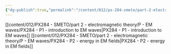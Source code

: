 ```yaml
---
{"dg-publish":true,"permalink":"/content/012/px-284-smeto/part-2-electromagnetic-theory/p-em-waves/p-elecromagnetic-waves/","noteIcon":"1","created":"2025-02-13T17:28:18.746+00:00","updated":"2025-02-17T10:36:11.554+00:00"}
---
```


[[content/012/PX284 - SMETO/part 2 - electromagnetic theory/P - EM waves/PX284 - P1 - introduction to EM waves\|PX284 - P1 - introduction to EM waves]]
[[content/012/PX284 - SMETO/part 2 - electromagnetic theory/P - EM waves/PX284 - P2 - energy in EM fields\|PX284 - P2 - energy in EM fields]]
